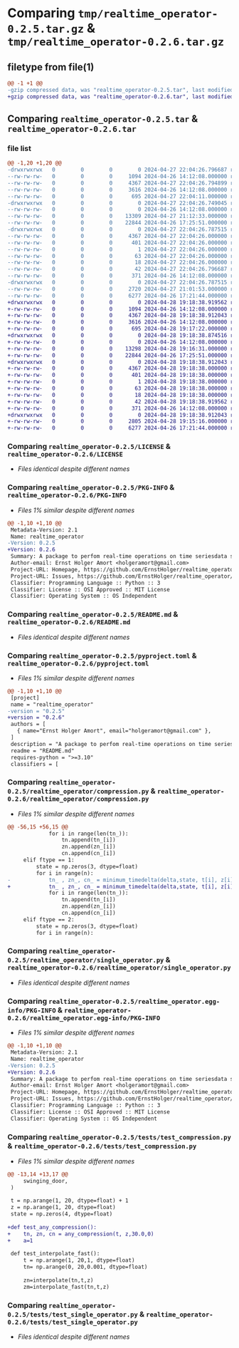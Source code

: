 # Comparing `tmp/realtime_operator-0.2.5.tar.gz` & `tmp/realtime_operator-0.2.6.tar.gz`

## filetype from file(1)

```diff
@@ -1 +1 @@
-gzip compressed data, was "realtime_operator-0.2.5.tar", last modified: Sat Apr 27 22:04:26 2024, max compression
+gzip compressed data, was "realtime_operator-0.2.6.tar", last modified: Sun Apr 28 19:18:38 2024, max compression
```

## Comparing `realtime_operator-0.2.5.tar` & `realtime_operator-0.2.6.tar`

### file list

```diff
@@ -1,20 +1,20 @@
-drwxrwxrwx   0        0        0        0 2024-04-27 22:04:26.796687 realtime_operator-0.2.5/
--rw-rw-rw-   0        0        0     1094 2024-04-26 14:12:08.000000 realtime_operator-0.2.5/LICENSE
--rw-rw-rw-   0        0        0     4367 2024-04-27 22:04:26.794899 realtime_operator-0.2.5/PKG-INFO
--rw-rw-rw-   0        0        0     3616 2024-04-26 14:12:08.000000 realtime_operator-0.2.5/README.md
--rw-rw-rw-   0        0        0      695 2024-04-27 22:04:11.000000 realtime_operator-0.2.5/pyproject.toml
-drwxrwxrwx   0        0        0        0 2024-04-27 22:04:26.749045 realtime_operator-0.2.5/realtime_operator/
--rw-rw-rw-   0        0        0        0 2024-04-26 14:12:08.000000 realtime_operator-0.2.5/realtime_operator/__init__.py
--rw-rw-rw-   0        0        0    13309 2024-04-27 21:12:33.000000 realtime_operator-0.2.5/realtime_operator/compression.py
--rw-rw-rw-   0        0        0    22844 2024-04-26 17:25:51.000000 realtime_operator-0.2.5/realtime_operator/single_operator.py
-drwxrwxrwx   0        0        0        0 2024-04-27 22:04:26.787515 realtime_operator-0.2.5/realtime_operator.egg-info/
--rw-rw-rw-   0        0        0     4367 2024-04-27 22:04:26.000000 realtime_operator-0.2.5/realtime_operator.egg-info/PKG-INFO
--rw-rw-rw-   0        0        0      401 2024-04-27 22:04:26.000000 realtime_operator-0.2.5/realtime_operator.egg-info/SOURCES.txt
--rw-rw-rw-   0        0        0        1 2024-04-27 22:04:26.000000 realtime_operator-0.2.5/realtime_operator.egg-info/dependency_links.txt
--rw-rw-rw-   0        0        0       63 2024-04-27 22:04:26.000000 realtime_operator-0.2.5/realtime_operator.egg-info/requires.txt
--rw-rw-rw-   0        0        0       18 2024-04-27 22:04:26.000000 realtime_operator-0.2.5/realtime_operator.egg-info/top_level.txt
--rw-rw-rw-   0        0        0       42 2024-04-27 22:04:26.796687 realtime_operator-0.2.5/setup.cfg
--rw-rw-rw-   0        0        0      371 2024-04-26 14:12:08.000000 realtime_operator-0.2.5/setup.py
-drwxrwxrwx   0        0        0        0 2024-04-27 22:04:26.787515 realtime_operator-0.2.5/tests/
--rw-rw-rw-   0        0        0     2720 2024-04-27 21:01:53.000000 realtime_operator-0.2.5/tests/test_compression.py
--rw-rw-rw-   0        0        0     6277 2024-04-26 17:21:44.000000 realtime_operator-0.2.5/tests/test_single_operator.py
+drwxrwxrwx   0        0        0        0 2024-04-28 19:18:38.919562 realtime_operator-0.2.6/
+-rw-rw-rw-   0        0        0     1094 2024-04-26 14:12:08.000000 realtime_operator-0.2.6/LICENSE
+-rw-rw-rw-   0        0        0     4367 2024-04-28 19:18:38.912043 realtime_operator-0.2.6/PKG-INFO
+-rw-rw-rw-   0        0        0     3616 2024-04-26 14:12:08.000000 realtime_operator-0.2.6/README.md
+-rw-rw-rw-   0        0        0      695 2024-04-28 19:17:22.000000 realtime_operator-0.2.6/pyproject.toml
+drwxrwxrwx   0        0        0        0 2024-04-28 19:18:38.874516 realtime_operator-0.2.6/realtime_operator/
+-rw-rw-rw-   0        0        0        0 2024-04-26 14:12:08.000000 realtime_operator-0.2.6/realtime_operator/__init__.py
+-rw-rw-rw-   0        0        0    13298 2024-04-28 19:16:31.000000 realtime_operator-0.2.6/realtime_operator/compression.py
+-rw-rw-rw-   0        0        0    22844 2024-04-26 17:25:51.000000 realtime_operator-0.2.6/realtime_operator/single_operator.py
+drwxrwxrwx   0        0        0        0 2024-04-28 19:18:38.912043 realtime_operator-0.2.6/realtime_operator.egg-info/
+-rw-rw-rw-   0        0        0     4367 2024-04-28 19:18:38.000000 realtime_operator-0.2.6/realtime_operator.egg-info/PKG-INFO
+-rw-rw-rw-   0        0        0      401 2024-04-28 19:18:38.000000 realtime_operator-0.2.6/realtime_operator.egg-info/SOURCES.txt
+-rw-rw-rw-   0        0        0        1 2024-04-28 19:18:38.000000 realtime_operator-0.2.6/realtime_operator.egg-info/dependency_links.txt
+-rw-rw-rw-   0        0        0       63 2024-04-28 19:18:38.000000 realtime_operator-0.2.6/realtime_operator.egg-info/requires.txt
+-rw-rw-rw-   0        0        0       18 2024-04-28 19:18:38.000000 realtime_operator-0.2.6/realtime_operator.egg-info/top_level.txt
+-rw-rw-rw-   0        0        0       42 2024-04-28 19:18:38.919562 realtime_operator-0.2.6/setup.cfg
+-rw-rw-rw-   0        0        0      371 2024-04-26 14:12:08.000000 realtime_operator-0.2.6/setup.py
+drwxrwxrwx   0        0        0        0 2024-04-28 19:18:38.912043 realtime_operator-0.2.6/tests/
+-rw-rw-rw-   0        0        0     2805 2024-04-28 19:15:16.000000 realtime_operator-0.2.6/tests/test_compression.py
+-rw-rw-rw-   0        0        0     6277 2024-04-26 17:21:44.000000 realtime_operator-0.2.6/tests/test_single_operator.py
```

### Comparing `realtime_operator-0.2.5/LICENSE` & `realtime_operator-0.2.6/LICENSE`

 * *Files identical despite different names*

### Comparing `realtime_operator-0.2.5/PKG-INFO` & `realtime_operator-0.2.6/PKG-INFO`

 * *Files 1% similar despite different names*

```diff
@@ -1,10 +1,10 @@
 Metadata-Version: 2.1
 Name: realtime_operator
-Version: 0.2.5
+Version: 0.2.6
 Summary: A package to perfom real-time operations on time seriesdata streams.
 Author-email: Ernst Holger Amort <holgeramort@gmail.com>
 Project-URL: Homepage, https://github.com/ErnstHolger/realtime_operator
 Project-URL: Issues, https://github.com/ErnstHolger/realtime_operator/issues
 Classifier: Programming Language :: Python :: 3
 Classifier: License :: OSI Approved :: MIT License
 Classifier: Operating System :: OS Independent
```

### Comparing `realtime_operator-0.2.5/README.md` & `realtime_operator-0.2.6/README.md`

 * *Files identical despite different names*

### Comparing `realtime_operator-0.2.5/pyproject.toml` & `realtime_operator-0.2.6/pyproject.toml`

 * *Files 1% similar despite different names*

```diff
@@ -1,10 +1,10 @@
 [project]
 name = "realtime_operator"
-version = "0.2.5"
+version = "0.2.6"
 authors = [
   { name="Ernst Holger Amort", email="holgeramort@gmail.com" },
 ]
 description = "A package to perfom real-time operations on time seriesdata streams."
 readme = "README.md"
 requires-python = ">=3.10"
 classifiers = [
```

### Comparing `realtime_operator-0.2.5/realtime_operator/compression.py` & `realtime_operator-0.2.6/realtime_operator/compression.py`

 * *Files 1% similar despite different names*

```diff
@@ -56,15 +56,15 @@
             for i in range(len(tn_)):
                 tn.append(tn_[i])
                 zn.append(zn_[i])
                 cn.append(cn_[i])
     elif ftype == 1:
         state = np.zeros(3, dtype=float)
         for i in range(n):
-            tn_ , zn_, cn_ = minimum_timedelta(delta,state, t[i], z[i],0.0, 1.0e6)
+            tn_ , zn_, cn_ = minimum_timedelta(delta,state, t[i], z[i])
             for i in range(len(tn_)):
                 tn.append(tn_[i])
                 zn.append(zn_[i])
                 cn.append(cn_[i])
     elif ftype == 2:
         state = np.zeros(3, dtype=float)
         for i in range(n):
```

### Comparing `realtime_operator-0.2.5/realtime_operator/single_operator.py` & `realtime_operator-0.2.6/realtime_operator/single_operator.py`

 * *Files identical despite different names*

### Comparing `realtime_operator-0.2.5/realtime_operator.egg-info/PKG-INFO` & `realtime_operator-0.2.6/realtime_operator.egg-info/PKG-INFO`

 * *Files 1% similar despite different names*

```diff
@@ -1,10 +1,10 @@
 Metadata-Version: 2.1
 Name: realtime_operator
-Version: 0.2.5
+Version: 0.2.6
 Summary: A package to perfom real-time operations on time seriesdata streams.
 Author-email: Ernst Holger Amort <holgeramort@gmail.com>
 Project-URL: Homepage, https://github.com/ErnstHolger/realtime_operator
 Project-URL: Issues, https://github.com/ErnstHolger/realtime_operator/issues
 Classifier: Programming Language :: Python :: 3
 Classifier: License :: OSI Approved :: MIT License
 Classifier: Operating System :: OS Independent
```

### Comparing `realtime_operator-0.2.5/tests/test_compression.py` & `realtime_operator-0.2.6/tests/test_compression.py`

 * *Files 1% similar despite different names*

```diff
@@ -13,14 +13,17 @@
     swinging_door,
 )
 
 t = np.arange(1, 20, dtype=float) + 1
 z = np.arange(1, 20, dtype=float)
 state = np.zeros(4, dtype=float)
 
+def test_any_compression():
+    tn, zn, cn = any_compression(t, z,30.0,0)
+    a=1
 
 def test_interpolate_fast():
     t = np.arange(1, 20,1, dtype=float)
     tn= np.arange(0, 20,0.001, dtype=float) 
 
     zn=interpolate(tn,t,z)
     zm=interpolate_fast(tn,t,z)
```

### Comparing `realtime_operator-0.2.5/tests/test_single_operator.py` & `realtime_operator-0.2.6/tests/test_single_operator.py`

 * *Files identical despite different names*

